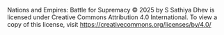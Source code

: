 Nations and Empires: Battle for Supremacy © 2025 by S Sathiya Dhev is licensed under Creative Commons Attribution 4.0 International.
To view a copy of this license, visit https://creativecommons.org/licenses/by/4.0/
